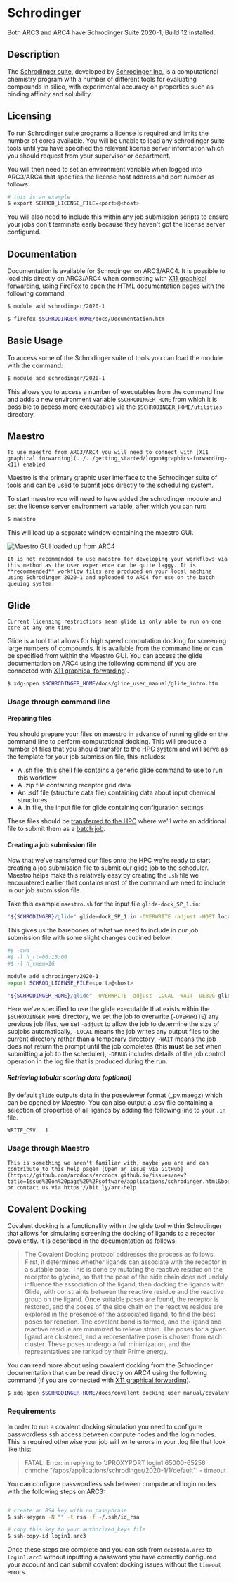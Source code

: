 # Schrodinger

Both ARC3 and ARC4 have Schrodinger Suite 2020-1, Build 12 installed.

## Description

The [Schrodinger suite](https://www.schrodinger.com/platform), developed by [Schrodinger Inc](https://www.schrodinger.com/), is a computational chemistry program with a number of different tools for evaluating compounds in silico, with experimental accuracy on properties such as binding affinity and solubility.

## Licensing

To run Schrodinger suite programs a license is required and limits the number of cores available. You will be unable to load any schrodinger suite tools until you have specified the relevant license server information which you should request from your supervisor or department.

You will then need to set an environment variable when logged into ARC3/ARC4 that specifies the license host address and port number as follows:

```bash
# this is an example
$ export SCHROD_LICENSE_FILE=<port>@<host>
```

You will also need to include this within any job submission scripts to ensure your jobs don't terminate early because they haven't got the license server configured.

## Documentation

Documentation is available for Schrodinger on ARC3/ARC4. It is possible to load this directly on ARC3/ARC4 when connecting with [X11 graphical forwarding](../../getting_started/logon#graphics-forwarding-x11), using FireFox to open the HTML documentation pages with the following command:

```bash
$ module add schrodinger/2020-1

$ firefox $SCHRODINGER_HOME/docs/Documentation.htm
```

## Basic Usage

To access some of the Schrodinger suite of tools you can load the module with the command:

```bash
$ module add schrodinger/2020-1
```

This allows you to access a number of executables from the command line and adds a new environment variable `$SCHRODINGER_HOME` from which it is possible to access more executables via the `$SCHRODINGER_HOME/utilities` directory.
## Maestro

```{warning}
To use maestro from ARC3/ARC4 you will need to connect with [X11 graphical forwarding](../../getting_started/logon#graphics-forwarding-x11) enabled
```

Maestro is the primary graphic user interface to the Schrodinger suite of tools and can be used to submit jobs directly to the scheduling system.

To start maestro you will need to have added the schrodinger module and set the license server environment variable, after which you can run:

```bash
$ maestro 
```

This will load up a separate window containing the maestro GUI.

![Maestro GUI loaded up from ARC4](../../assets/img/software/schrodinger/maestro-window.png)

```{note}
It is not recommended to use maestro for developing your workflows via this method as the user experience can be quite laggy. It is **recommended** workflow files are produced on your local machine using Schrodinger 2020-1 and uploaded to ARC4 for use on the batch queuing system.
```

## Glide

```{warning}
Current licensing restrictions mean glide is only able to run on one core at any one time.
```

Glide is a tool that allows for high speed computation docking for screening large numbers of compounds. It is available from the command line or can be specified from within the Maestro GUI. You can access the glide documentation on ARC4 using the following command (if you are connected with [X11 graphical forwarding](../../getting_started/logon#graphics-forwarding-x11)).

```bash
$ xdg-open $SCHRODINGER_HOME/docs/glide_user_manual/glide_intro.htm
```

### Usage through command line

#### Preparing files

You should prepare your files on maestro in advance of running glide on the command line to perform computational docking. This will produce a number of files that you should transfer to the HPC system and will serve as the template for your job submission file, this includes:

- A .sh file, this shell file contains a generic glide command to use to run this workflow
- A .zip file containing receptor grid data
- An .sdf file (structure data file) containing data about input chemical structures
- A .in file, the input file for glide containing configuration settings

These files should be [transferred to the HPC](../../getting_started/file_transfer) where we'll write an additional file to submit them as a [batch job](../../usage/batchjob).

#### Creating a job submission file

Now that we've transferred our files onto the HPC we're ready to start creating a job submission file to submit our glide job to the scheduler. Maestro helps make this relatively easy by creating the `.sh` file we encountered earlier that contains most of the command we need to include in our job submission file.

Take this example `maestro.sh` for the input file `glide-dock_SP_1.in`:

```bash
"${SCHRODINGER}/glide" glide-dock_SP_1.in -OVERWRITE -adjust -HOST localhost:2 -TMPLAUNCHDIR
```

This gives us the barebones of what we need to include in our job submission file with some slight changes outlined below:

```bash
#$ -cwd
#$ -l h_rt=00:15:00
#$ -l h_vmem=1G

module add schrodinger/2020-1
export SCHROD_LICENSE_FILE=<port>@<host>

"${SCHRODINGER_HOME}/glide" -OVERWRITE -adjust -LOCAL -WAIT -DEBUG glide-dock_SP_1.in
```

Here we've specified to use the glide executable that exists within the `$SCHRODINGER_HOME` directory, we set the job to overwrite (`-OVERWRITE`) any previous job files, we set `-adjust` to allow the job to determine the size of subjobs automatically, `-LOCAL` means the job writes any output files to the current directory rather than a temporary directory, `-WAIT` means the job does not return the prompt until the job completes (this **must** be set when submitting a job to the scheduler), `-DEBUG` includes details of the job control operation in the log file that is produced during the run.

##### Retrieving tabular scoring data (optional)

By default `glide` outputs data in the poseviewer format (_pv.maegz) which can be opened by Maestro. You can also output a .csv file containing a selection of properties of all ligands by adding the following line to your `.in` file.

```
WRITE_CSV   1
```

### Usage through Maestro

```{note} **Help wanted!** <br>
This is something we aren't familiar with, maybe you are and can contribute to this help page! [Open an issue via GitHub](https://github.com/arcdocs/arcdocs.github.io/issues/new?title=Issue%20on%20page%20%2Fsoftware/applications/schrodinger.html&body=Your%20issue%20content%20here.) or contact us via https://bit.ly/arc-help 
```

## Covalent Docking

Covalent docking is a functionality within the glide tool within Schrodinger that allows for simulating screening the docking of ligands to a receptor covalently. It is described in the documentation as follows:

> The Covalent Docking protocol addresses the process as follows. First, it determines whether ligands can associate with the receptor in a suitable pose. This is done by mutating the reactive residue on the receptor to glycine, so that the pose of the side chain does not unduly influence the association of the ligand, then docking the ligands with Glide, with constraints between the reactive residue and the reactive group on the ligand. Once suitable poses are found, the receptor is restored, and the poses of the side chain on the reactive residue are explored in the presence of the associated ligand, to find the best poses for reaction. The covalent bond is formed, and the ligand and reactive residue are minimized to relieve strain. The poses for a given ligand are clustered, and a representative pose is chosen from each cluster. These poses undergo a full minimization, and the representatives are ranked by their Prime energy.

You can read more about using covalent docking from the Schrodinger documentation that can be read directly on ARC4 using the following command (if you are connected with [X11 graphical forwarding](../../getting_started/logon#graphics-forwarding-x11)).

```bash
$ xdg-open $SCHRODINGER_HOME/docs/covalent_docking_user_manual/covalent_docking.htm
```

### Requirements

In order to run a covalent docking simulation you need to configure passwordless ssh access between compute nodes and the login nodes. This is required otherwise your job will write errors in your .log file that look like this:

> FATAL: Error: in replying to 'JPROXYPORT login1:65000-65256 chmche "/apps/applications/schrodinger/2020-1/1/default"' - timeout

You can configure passwordless ssh between compute and login nodes with the following steps on ARC3:

```bash

# create an RSA key with no passphrase
$ ssh-keygen -N "" -t rsa -f ~/.ssh/id_rsa

# copy this key to your authorized_keys file
$ ssh-copy-id login1.arc3
```

Once these steps are complete and you can ssh from `dc1s0b1a.arc3` to `login1.arc3` without inputting a password you have correctly configured your account and can submit covalent docking issues without the `timeout` errors.
